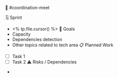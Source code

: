 🚀 #coordination-meet

🗓️ Sprint
- <% tp.file.cursor() %>
🎯 Goals
- Capacity
- Dependencies detection
- Other topics related to tech area
📋 Planned Work
- [ ] Task 1
- [ ] Task 2
⚠️ Risks / Dependencies
- 
